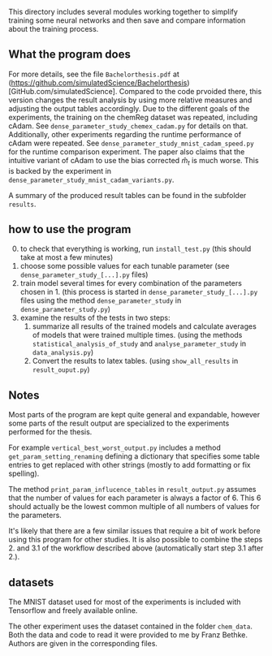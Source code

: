 This directory includes several modules working together to simplify training some neural networks and then save and compare information about the training process.


## What the program does

For more details, see the file `Bachelorthesis.pdf` at (https://github.com/simulatedScience/Bachelorthesis)[GitHub.com/simulatedScience]. Compared to the code prvoided there, this version changes the result analysis by using more relative measures and adjusting the output tables accordingly.
Due to the different goals of the experiments, the training on the chemReg dataset was repeated, including cAdam. See `dense_parameter_study_chemex_cadam.py` for details on that.
Additionally, other experiments regarding the runtime performance of cAdam were repeated. See `dense_parameter_study_mnist_cadam_speed.py` for the runtime comparison experiment.
The paper also claims that the intuitive variant of cAdam to use the bias corrected $\hat{m}_t$ is much worse. This is backed by the experiment in `dense_parameter_study_mnist_cadam_variants.py`.

A summary of the produced result tables can be found in the subfolder `results`.

## how to use the program
0. to check that everything is working, run `install_test.py` (this should take at most a few minutes)
1. choose some possible values for each tunable parameter
   (see `dense_parameter_study_[...].py` files)
2. train model several times for every combination of the parameters chosen in 1. (this process is started in `dense_parameter_study_[...].py` files using the method `dense_parameter_study` in `dense_parameter_study.py`)
3. examine the results of the tests in two steps:
   1. summarize all results of the trained models and calculate averages of models that were trained multiple times. (using the methods `statistical_analysis_of_study` and `analyse_parameter_study` in `data_analysis.py`)
   2. Convert the results to latex tables. (using `show_all_results` in `result_ouput.py`)

## Notes
Most parts of the program are kept quite general and expandable, however some parts of the result output are specialized to the experiments performed for the thesis.

For example `vertical_best_worst_output.py` includes a method `get_param_setting_renaming` defining a dictionary that specifies some table entries to get replaced with other strings (mostly to add formatting or fix spelling).

The method `print_param_influcence_tables` in `result_output.py` assumes that the number of values for each parameter is always a factor of 6. This 6 should actually be the lowest common multiple of all numbers of values for the parameters.

It's likely that there are a few similar issues that require a bit of work before using this program for other studies. It is also possible to combine the steps 2. and 3.1 of the workflow described above (automatically start step 3.1 after 2.).

## datasets

The MNIST dataset used for most of the experiments is included with Tensorflow and freely available online.

The other experiment uses the dataset contained in the folder `chem_data`. Both the data and code to read it were provided to me by Franz Bethke. Authors are given in the corresponding files.